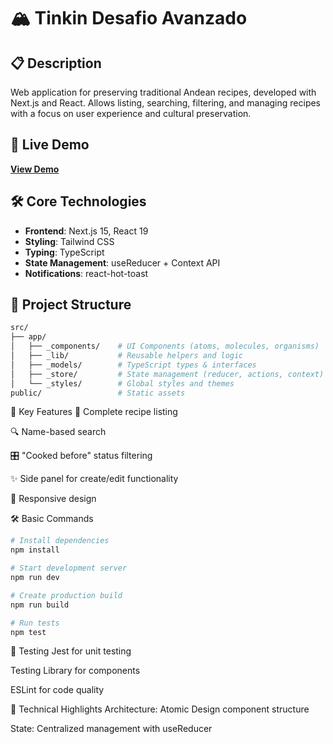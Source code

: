 # 🏔️ Tinkin Desafio Avanzado

## 📋 Description
Web application for preserving traditional Andean recipes, developed with Next.js and React. Allows listing, searching, filtering, and managing recipes with a focus on user experience and cultural preservation.

## 🔗 Live Demo  
**[View Demo](https://tinkin-desafio-front.vercel.app/)**

## 🛠 Core Technologies
- **Frontend**: Next.js 15, React 19
- **Styling**: Tailwind CSS
- **Typing**: TypeScript
- **State Management**: useReducer + Context API
- **Notifications**: react-hot-toast

## 📂 Project Structure
```bash
src/
├── app/
│   ├── _components/    # UI Components (atoms, molecules, organisms)
│   ├── _lib/           # Reusable helpers and logic  
│   ├── _models/        # TypeScript types & interfaces
│   ├── _store/         # State management (reducer, actions, context)
│   └── _styles/        # Global styles and themes
public/                 # Static assets
```

🚀 Key Features
📜 Complete recipe listing

🔍 Name-based search

🎛 "Cooked before" status filtering

✨ Side panel for create/edit functionality

📱 Responsive design

🛠️ Basic Commands
```bash
# Install dependencies
npm install

# Start development server
npm run dev

# Create production build
npm run build

# Run tests
npm test
```

🧪 Testing
Jest for unit testing

Testing Library for components

ESLint for code quality

🌟 Technical Highlights
Architecture: Atomic Design component structure

State: Centralized management with useReducer
